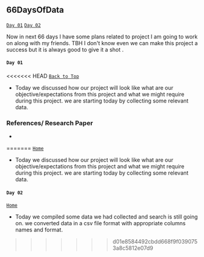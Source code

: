 ## 66DaysOfData 

[`Day 01`](#day-01)  [`Day 02`](#day-02) 

Now in next 66 days I have some plans related to project I am going to work on along with my friends.
TBH I don't know even we can make this project a success but it is always good to give it a shot . 

#### `Day 01` 
<<<<<<< HEAD
[`Back to Top`](#66daysofdata)
- Today we discussed how our project will look like what are our objective/expectations from this project and what we might require during this project. we are starting today by collecting some relevant data. 



### References/ Research Paper 
 - 
=======
[`Home`](#66DaysOfData)
- Today we discussed how our project will look like what are our objective/expectations from this project and what we might require during this project. we are starting today by collecting some relevant data. 

#### `Day 02` 
[`Home`](#66DaysOfData)
- Today we compiled some data we had collected and search is still going on. we converted data in a csv file format with appropriate columns names and format. 


>>>>>>> d01e8584492cbdd668f9f0390753a8c5812e07d9
